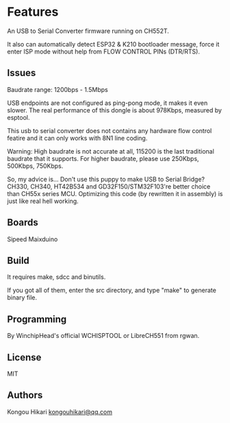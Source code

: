 Features
======

An USB to Serial Converter firmware running on CH552T.

It also can automatically detect ESP32 & K210 bootloader message, force it enter ISP mode without help from FLOW CONTROL PINs (DTR/RTS).

Issues
--------------

Baudrate range: 1200bps - 1.5Mbps

USB endpoints are not configured as ping-pong mode, it makes it even slower. The real performance of this dongle is about 978Kbps, measured by esptool.

This usb to serial converter does not contains any hardware flow control featire and it can only works with 8N1 line coding.

Warning: High baudrate is not accurate at all, 115200 is the last traditional baudrate that it supports. For higher baudrate, please use 250Kbps, 500Kbps, 750Kbps.

So, my advice is... Don't use this puppy to make USB to Serial Bridge? CH330, CH340, HT42B534 and GD32F150/STM32F103're better choice than CH55x series MCU. Optimizing this code (by rewritten it in assembly) is just like real hell working.


Boards
--------------

Sipeed Maixduino

Build
--------------

It requires make, sdcc and binutils.

If you got all of them, enter the src directory, and type "make" to generate binary file.

Programming
--------------

By WinchipHead's official WCHISPTOOL or LibreCH551 from rgwan.

License
--------------

MIT

Authors
--------------

Kongou Hikari <kongouhikari@qq.com>


